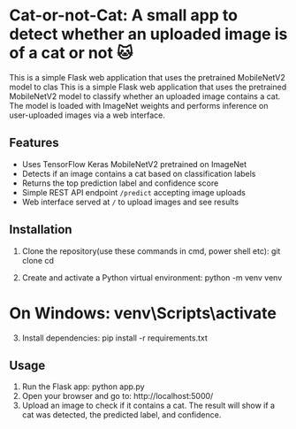 # Cat-or-not-Cat: A small app to detect whether an uploaded image is of a cat or not 🐱
This is a simple Flask web application that uses the pretrained MobileNetV2 model to clas
This is a simple Flask web application that uses the pretrained MobileNetV2 model to classify whether an uploaded image contains a cat. The model is loaded with ImageNet weights and performs inference on user-uploaded images via a web interface.

## Features

- Uses TensorFlow Keras MobileNetV2 pretrained on ImageNet
- Detects if an image contains a cat based on classification labels
- Returns the top prediction label and confidence score
- Simple REST API endpoint `/predict` accepting image uploads
- Web interface served at `/` to upload images and see results

## Installation

1. Clone the repository(use these commands in cmd, power shell etc):
   git clone <repository-url>
   cd <repository-folder>

2. Create and activate a Python virtual environment:
  python -m venv venv
  # On Windows: venv\Scripts\activate

3. Install dependencies:
  pip install -r requirements.txt

## Usage

1. Run the Flask app: python app.py
2. Open your browser and go to: http://localhost:5000/
3. Upload an image to check if it contains a cat. The result will show if a cat was detected, the predicted label, and confidence.









